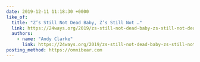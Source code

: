 ```yaml
---
date: 2019-12-11 11:18:30 +0000
like_of:
  title: "Z’s Still Not Dead Baby, Z’s Still Not …"
  link: https://24ways.org/2019/zs-still-not-dead-baby-zs-still-not-dead/
  authors:
    - name: "Andy Clarke"
      link: https://24ways.org/2019/zs-still-not-dead-baby-zs-still-not-dead/#author
posting_method: https://omnibear.com
---
```

